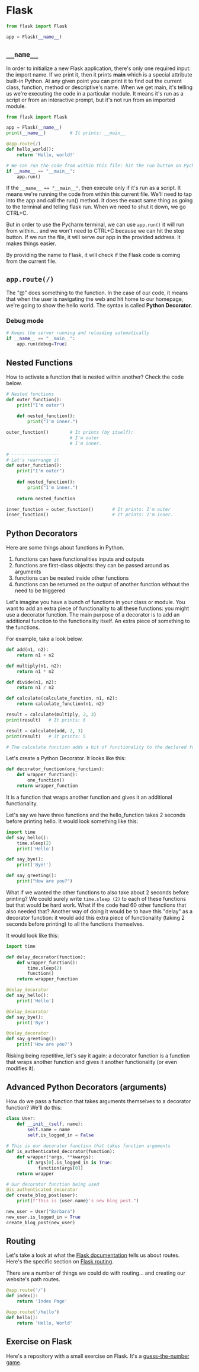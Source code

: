 # Flask

```python
from flask import Flask

app = Flask(__name__)
```

## `__name__`
In order to initialize a new Flask application, there's only one required input: the import name. If we print it, 
then it prints __main__ which is a special attribute built-in Python. At any given point you can print it to find 
out the current class, function, method or descriptive's name. When we get main, it's telling us we're executing the 
code in a particular module. It means it's run as a script or from an interactive prompt, but it's not run from an 
imported module. 

```python
from flask import Flask

app = Flask(__name__)
print(__name__)         # It prints: __main__

@app.route(/)
def hello_world():
    return 'Hello, world!'

# We can run the code from within this file: hit the run button on Pycharm
if __name__ == "__main__":
    app.run()
```

If the `__name__ == "__main__"`, then execute only if it's run as a script. It means we're running the code from within 
this current file. We'll need to tap into the app and call the run() method. It does the exact same thing as going 
to the terminal and telling flask run. When we need to shut it down, we go CTRL+C. 

But in order to use the Pycharm terminal, we can use `app.run()` it will run from within... and we won't need to 
CTRL+C because we can hit the stop button. If we run the file, it will serve our app in the provided address. It 
makes things easier. 

By providing the name to Flask, it will check if the Flask code is coming from the current file.

## `app.route(/)`

The "@" does something to the function. In the case of our code, it means that when the user is navigating the web and 
hit home to our homepage, we're going to show the hello world. The syntax is called **Python Decorator**. 

### Debug mode

```python
# Keeps the server running and reloading automatically
if __name__ == "__main__":
    app.run(debug=True)
```


## Nested Functions

How to activate a function that is nested within another? Check the code below.

```python
# Nested functions 
def outer_function():
    print("I'm outer")
    
    def nested_function():
        print("I'm inner.")

outer_function()        # It prints (by itself):
                        # I'm outer
                        # I'm inner.
                        
# ------------------
# Let's rearrange it
def outer_function():
    print("I'm outer")
    
    def nested_function():
        print("I'm inner.")
    
    return nested_function

inner_function = outer_function()       # It prints: I'm outer
inner_function()                        # It prints: I'm inner.
```

## Python Decorators

Here are some things about functions in Python.

1. functions can have functionalities inputs and outputs
2. functions are first-class objects: they can be passed around as arguments
3. functions can be nested inside other functions
4. functions can be returned as the output of another function without the need to be triggered

Let's imagine you have a bunch of functions in your class or module. You want to add an extra piece of functionality 
to all these functions: you might use a decorator function. The main purpose of a decorator is to add an additional 
function to the functionality itself. An extra piece of something to the functions.

For example, take a look below.

```python
def add(n1, n2):
    return n1 + n2

def multiply(n1, n2):
    return n1 * n2

def divide(n1, n2):
    return n1 / n2 

def calculate(calculate_function, n1, n2):
    return calculate_function(n1, n2)

result = calculate(multiply, 2, 3)
print(result)   # It prints: 6

result = calculate(add, 2, 3)
print(result)   # It prints: 5

# The calculate function adds a bit of functionality to the declared functions above
```

Let's create a Python Decorator. It looks like this:

```python
def decorator_function(one_function):
    def wrapper_function():
        one_function() 
    return wrapper_function 
```

It is a function that wraps another function and gives it an additional functionality. 

Let's say we have three functions and the hello_function takes 2 seconds before printing hello. It would look 
something like this:

```python
import time
def say_hello():
    time.sleep(2)
    print('Hello')

def say_bye():
    print('Bye!')

def say_greeting():
    print("How are you?")
```

What if we wanted the other functions to also take about 2 seconds before printing? We could surely write `time.sleep
(2)` to each of these functions but that would be hard work. What if the code had 60 other functions that also 
needed that? Another way of doing it would be to have this "delay" as a decorator function: it would add this extra 
piece of functionality (taking 2 seconds before printing) to all the functions themselves.

It would look like this:

```python
import time 

def delay_decorator(function):
    def wrapper_function():
        time.sleep(2)
        function()
    return wrapper_function

@delay_decorator
def say_hello():
    print('Hello')

@delay_decorator
def say_bye():
    print('Bye')

@delay_decorator
def say_greeting():
    print('How are you?')
```

Risking being repetitive, let's say it again: a decorator function is a function that wraps another function and 
gives it another functionality (or even modifies it).


## Advanced Python Decorators (arguments)

How do we pass a function that takes arguments themselves to a decorator function? We'll do this:

```python
class User:
    def __init__(self, name):
        self.name = name
        self.is_logged_in = False
        
# This is our decorator function that takes function arguments
def is_authenticated_decorator(function):
    def wrapper(*args, **kwargs):
        if args[0].is_logged_in is True:
            function(args[0])
    return wrapper

# Our decorator function being used
@is_authenticated_decorator
def create_blog_post(user):
    print(f"This is {user.name}'s new blog post.")

new_user = User("Barbara")
new_user.is_logged_in = True
create_blog_post(new_user)
```

## Routing

Let's take a look at what the [Flask documentation](https://flask.palletsprojects.com/en/2.2.x/) tells us about 
routes. Here's the specific section on [Flask routing](https://flask.palletsprojects.com/en/2.2.x/quickstart/#routing).

There are a number of things we could do with routing... and creating our website's path routes.
```python
@app.route('/')
def index():
    return 'Index Page'

@app.route('/hello')
def hello():
    return 'Hello, World'
```

## Exercise on Flask

Here's a repository with a small exercise on Flask. It's a [guess-the-number game](https://github.com/barbaracalderon/flask-higher-lower).